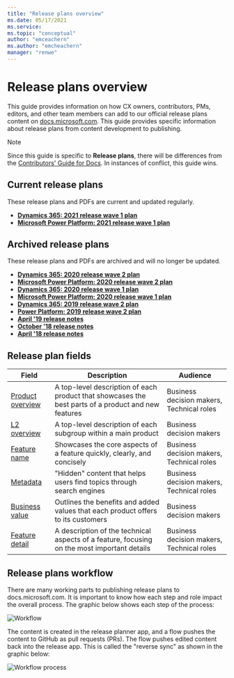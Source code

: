 ```yaml
---
title: "Release plans overview"
ms.date: 05/17/2021
ms.service: 
ms.topic: "conceptual"
author: "emceachern"
ms.author: "emcheachern"
manager: "renwe"
---
```


# Release plans overview

This guide provides information on how CX owners, contributors, PMs, editors, and other team members can add to our official release plans content on [docs.microsoft.com](https://docs.microsoft.com/business-applications-release-notes/). This guide provides specific information about release plans from content development to publishing. 

> [!NOTE]
> Since this guide is specific to **Release plans**, there will be differences from the [Contributors' Guide for Docs](contributors-guide.md). In instances of conflict, this guide wins.

## Current release plans

These release plans and PDFs are current and updated regularly.

- **[Dynamics 365: 2021 release wave 1 plan](https://docs.microsoft.com/dynamics365-release-plan/2021wave1/)**
- **[Microsoft Power Platform: 2021 release wave 1 plan](https://docs.microsoft.com/power-platform-release-plan/2021wave1/)** 

<!--With the **2020 release wave 1 plans**, we implemented to following changes: 
- All release plans release prior to 2019 release wave 2 will no longer be updated.
- **Info about ADO system for updates during publish will be added.**
- Questions about publishing can be sent to the email alias [BAG Release Plans Publishing](mailto:rppub@microsoft.com).-->

<!--| Feature | Notes | PDF |
| -- | -- | -- |
| **[Dynamics 365: 2021 release wave 1 plan](https://docs.microsoft.com/dynamics365-release-plan/2021wave1/)** | Updated regularly. | Updated regularly. |
| **[Microsoft Power Platform: 2021 release wave 1 plan](https://docs.microsoft.com/power-platform-release-plan/2021wave1/)** | Updated regularly. | Updated regularly. |-->

## Archived release plans

These release plans and PDFs are archived and will no longer be updated.

- **[Dynamics 365: 2020 release wave 2 plan](https://docs.microsoft.com/dynamics365-release-plan/2020wave2/)**
- **[Microsoft Power Platform: 2020 release wave 2 plan](https://docs.microsoft.com/power-platform-release-plan/2020wave2/)**
- **[Dynamics 365: 2020 release wave 1 plan](https://docs.microsoft.com/dynamics365-release-plan/2020wave1/index)**
- **[Microsoft Power Platform: 2020 release wave 1 plan](https://docs.microsoft.com/en-us/power-platform-release-plan/2020wave1/)**
- **[Dynamics 365: 2019 release wave 2 plan](https://docs.microsoft.com/dynamics365-release-plan/2019wave2/)**
- **[Power Platform: 2019 release wave 2 plan](https://docs.microsoft.com/power-platform-release-plan/2019wave2/)**
- **[April '19 release notes](https://docs.microsoft.com/business-applications-release-notes/April19/index)**
- **[October '18 release notes](https://docs.microsoft.com/business-applications-release-notes/October18/index)**
- **[April '18 release notes](https://docs.microsoft.com/en-us/business-applications-release-notes/April18/index)** 

<!--With the **2019 release wave 2 plans**, we implemented the following changes:
- Changed the name to "release plans" from "release notes."
- Moved to new repos in GitHub.
- Split the content into two parts: Dynamics 365 and Power Platform. This includes publishing two separate PDFs.  
- Introduced the Release Planner app. PMs use this to input their feature information for the release plans. The information is pushed into GitHub and used for the BAG product roadmap. All content is created and updated int he release planner app.-->

<!--| Feature | Notes | PDF |
| -- | -- | -- |
| **[Dynamics 365: 2019 release wave 2 plan](https://docs.microsoft.com/dynamics365-release-plan/2019wave2/)** | This release plan is archived, and will no longer be updated. | No longer updated. |
| **[Power Platform: 2019 release wave 2 plan](https://docs.microsoft.com/power-platform-release-plan/2019wave2/)** | This release plan is archived, and will no longer be updated. | No longer updated.|
| **[April '19 release notes](https://docs.microsoft.com/business-applications-release-notes/April19/index)** | This release plan is archived, and will no longer be updated. | No longer updated. |
| **[October '18 release notes](https://docs.microsoft.com/business-applications-release-notes/October18/index)** | This release plan is archived, and will no longer be updated. | No longer updated. |
| **[April '18 release notes](https://docs.microsoft.com/business-applications-release-notes/April18/index)** | This release plan is archived, and will no longer be updated. | No longer updated. | -->

## Release plan fields

| Field | Description | Audience |
| ----- | ----- | -----|
| [Product overview](product-overview.md) | A top-level description of each product that showcases the best parts of a product and new features | Business decision makers, Technical roles |
| [L2 overview](L2-overview.md) | A top-level description of each subgroup within a main product | Business decision makers |
| [Feature name](feature-name.md) | Showcases the core aspects of a feature quickly, clearly, and concisely | Business decision makers, Technical roles |
| [Metadata](metadata.md) | "Hidden" content that helps users find topics through search engines | Business decision makers, Technical roles |
| [Business value](business-value.md) | Outlines the benefits and added values that each product offers to its customers | Business decision makers |
| [Feature detail](feature-detail.md) | A description of the technical aspects of a feature, focusing on the most important details | Business decision makers, Technical roles | 


## Release plans workflow

There are many working parts to publishing release plans to docs.microsoft.com. It is important to know how each step and role impact the overall process. The graphic below shows each step of the process:  

![Workflow](media/workflow.png "Workflow")

The content is created in the release planner app, and a flow pushes the content to GitHub as pull requests (PRs). The flow pushes edited content back into the release app. This is called the "reverse sync" as shown in the graphic below:  

![Workflow process](media/workflowprocess.png "Workflow process")


